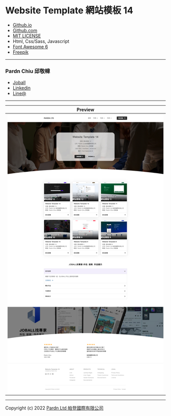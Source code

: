 # Website Template 網站模板 14

- [Github.io](https://pardnchiu.github.io/website-template-14/)
- [Github.com](https://github.com/pardnchiu/website-template-14/)
- [MIT LICENSE](./LICENSE)
- Html, Css/Sass, Javascript
- [Font Awesome 6](https://fontawesome.com/v6/search)
- [Freepik](https://www.freepik.com)

***

### Pardn Chiu 邱敬幃

- [Joball](https://joball.tw/@pardnltd)
- [Linkedin](https://www.linkedin.com/in/pardnchiu/)
- [Line@](http://lin.ee/Gtcb5kc)

***

| Preview |
| --- |
| ![Website Template 網站模板 14](./image/index.jpg) |

***

Copyright (c) 2022 [Pardn Ltd 帕登國際有限公司](https://joball.tw/@pardnltd)